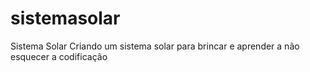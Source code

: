 # sistemasolar
Sistema Solar
Criando um sistema solar para brincar e aprender a não esquecer a codificação
